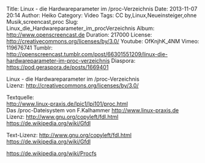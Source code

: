 Title: Linux - die Hardwareparameter im /proc-Verzeichnis
Date: 2013-11-07 20:14
Author: Heiko
Category: Video
Tags: CC by,Linux,Neueinsteiger,ohne Musik,screencast,proc
Slug: Linux_die_Hardwareparameter_im_procVerzeichnis
Album: http://www.openscreencast.de
Duration: 217000
License: http://creativecommons.org/licenses/by/3.0/
Youtube: OfKnjhK_4NM
Vimeo: 119676741
Tumblr: http://openscreencast.tumblr.com/post/66301551209/linux-die-hardwareparameter-im-proc-verzeichnis
Diaspora: https://pod.geraspora.de/posts/1669401

Linux - die Hardwareparameter im /proc-Verzeichnis  
Lizenz: <http://creativecommons.org/licenses/by/3.0/>  
  
Textquelle:  
<http://www.linux-praxis.de/lpic1/lpi101/proc.html>  
Das /proc-Dateisystem von F.Kalhammer <http://www.linux-praxis.de>  
Lizenz: <http://www.gnu.org/copyleft/fdl.html>
<https://de.wikipedia.org/wiki/Gfdl>  
  
Text-Lizenz: <http://www.gnu.org/copyleft/fdl.html>
<https://de.wikipedia.org/wiki/Gfdl>  
  
<https://de.wikipedia.org/wiki/Procfs>

